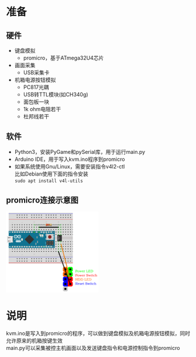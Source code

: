 # 准备
## 硬件
- 键盘模拟
  - promicro，基于ATmega32U4芯片  
- 画面采集
  - USB采集卡
- 机箱电源按钮模拟
  - PC817光耦  
  - USB转TTL模块(如CH340g)  
  - 面包板一块  
  - 1k ohm电阻若干  
  - 杜邦线若干  
## 软件
- Python3，安装PyGame和pySerial库，用于运行main.py  
- Arduino IDE，用于写入kvm.ino程序到promicro  
- 如果系统使用Gnu/Linux，需要安装指令v4l2-ctl  
比如Debian使用下面的指令安装  
`sudo apt install v4l-utils`  
## promicro连接示意图
<img src="https://github.com/evilwarrior/ip-kvm/blob/main/Sketch.png" width="50%">

# 说明
kvm.ino是写入到promicro的程序，可以做到键盘模拟及机箱电源按钮模拟，同时允许原来的机箱按键生效  
main.py可以采集被控主机画面以及发送键盘指令和电源控制指令到promicro
